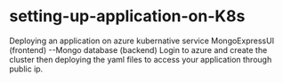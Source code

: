 # setting-up-application-on-K8s
Deploying an application on azure kubernative service
MongoExpressUI (frontend) --Mongo database (backend)
Login to azure and create the cluster then deploying the yaml files to access your application through public ip.
